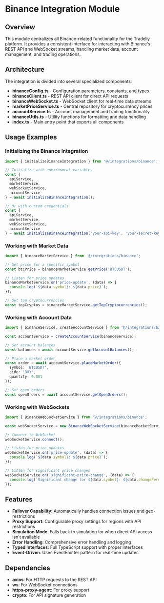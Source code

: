 # Binance Integration Module

## Overview

This module centralizes all Binance-related functionality for the Tradeliy platform. It provides a consistent interface for interacting with Binance's REST API and WebSocket streams, handling market data, account management, and trading operations.

## Architecture

The integration is divided into several specialized components:

- **binanceConfig.ts** - Configuration parameters, constants, and types
- **binanceClient.ts** - REST API client for direct API requests 
- **binanceWebSocket.ts** - WebSocket client for real-time data streams
- **marketPriceService.ts** - Central repository for cryptocurrency prices
- **accountService.ts** - Account management and trading functionality
- **binanceUtils.ts** - Utility functions for formatting and data handling
- **index.ts** - Main entry point that exports all components

## Usage Examples

### Initializing the Binance Integration

```typescript
import { initializeBinanceIntegration } from '@/integrations/binance';

// Initialize with environment variables
const { 
  apiService, 
  marketService, 
  webSocketService,
  accountService 
} = await initializeBinanceIntegration();

// Or with custom credentials
const { 
  apiService, 
  marketService, 
  webSocketService,
  accountService 
} = await initializeBinanceIntegration('your-api-key', 'your-secret-key');
```

### Working with Market Data

```typescript
import { binanceMarketService } from '@/integrations/binance';

// Get price for a specific symbol
const btcPrice = binanceMarketService.getPrice('BTCUSDT');

// Listen for price updates
binanceMarketService.on('price-update', (data) => {
  console.log(`${data.symbol}: ${data.price}`);
});

// Get top cryptocurrencies
const topCryptos = binanceMarketService.getTopCryptocurrencies();
```

### Working with Account Data

```typescript
import { binanceService, createAccountService } from '@/integrations/binance';

const accountService = createAccountService(binanceService);

// Get account balances
const balances = await accountService.getAccountBalances();

// Place a market order
const order = await accountService.placeMarketOrder({
  symbol: 'BTCUSDT',
  side: 'BUY',
  quantity: 0.001
});

// Get open orders
const openOrders = await accountService.getOpenOrders();
```

### Working with WebSockets

```typescript
import { BinanceWebSocketService } from '@/integrations/binance';

const webSocketService = new BinanceWebSocketService(binanceMarketService);

// Connect to WebSocket
webSocketService.connect();

// Listen for price updates
webSocketService.on('price-update', (data) => {
  console.log(`${data.symbol}: ${data.price}`);
});

// Listen for significant price changes
webSocketService.on('significant-price-change', (data) => {
  console.log(`Significant change for ${data.symbol}: ${data.changePercent}%`);
});
```

## Features

- **Failover Capability**: Automatically handles connection issues and geo-restrictions
- **Proxy Support**: Configurable proxy settings for regions with API restrictions
- **Simulation Mode**: Falls back to simulation for when direct API access isn't available
- **Error Handling**: Comprehensive error handling and logging
- **Typed Interfaces**: Full TypeScript support with proper interfaces
- **Event-Driven**: Uses EventEmitter pattern for real-time updates

## Dependencies

- **axios**: For HTTP requests to the REST API
- **ws**: For WebSocket connections
- **https-proxy-agent**: For proxy support
- **crypto**: For API signature generation